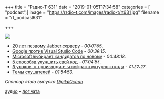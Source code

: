 +++
title = "Радио-Т 631"
date = "2019-01-05T17:34:58"
categories = [ "podcast",]
image = "https://radio-t.com/images/radio-t/rt631.jpg"
filename = "rt_podcast631"

+++

![](https://radio-t.com/images/radio-t/rt631.jpg)

- [20 лет первому Jabber серверу](https://fr.movim.eu/?blog/debacle@movim.eu/happy-birthday-xmpp-20th-anniversary-of-1st-jabber-server-IBmtu8) - *00:01:55*.
- [Google против Visual Studio Code](https://www.geekwire.com/2019/microsoft-declines-back-cmos-statement-majority-google-developers-using-visual-studio-code/) - *00:36:15*.
- [Microsoft выбирает кандидатов по новому](https://www.businessinsider.fr/us/microsoft-new-developer-interview-process-2018-12/) - *00:48:18*.
- [5 способов улучшить свой код](https://dev.to/flippedcoding/5-things-you-can-do-to-write-better-code-2i98) - *01:04:55*.
- [5 уроков от производителя инфраструктурного кода](https://blog.gruntwork.io/5-lessons-learned-from-writing-over-300-000-lines-of-infrastructure-code-36ba7fadeac1?gi=7b1222ca61c) - *01:27:27*.
- [Темы слушателей](https://radio-t.com/p/2019/01/01/prep-631/) - *01:54:50*.

*Спонсор этого выпуска [DigitalOcean](https://www.digitalocean.com)*


[аудио](https://cdn.radio-t.com/rt_podcast631.mp3) • [лог чата](http://chat.radio-t.com/logs/radio-t-631.html)
<audio src="https://cdn.radio-t.com/rt_podcast631.mp3" preload="none"></audio>
